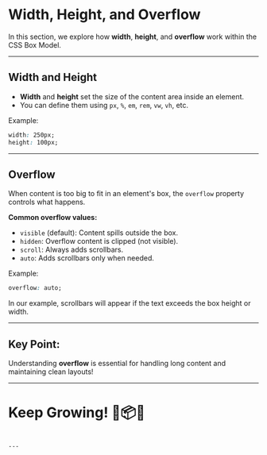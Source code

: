 # Width, Height, and Overflow

In this section, we explore how **width**, **height**, and **overflow** work within the CSS Box Model.

---

## Width and Height

- **Width** and **height** set the size of the content area inside an element.
- You can define them using `px`, `%`, `em`, `rem`, `vw`, `vh`, etc.

Example:
```css
width: 250px;
height: 100px;
```

---

## Overflow

When content is too big to fit in an element's box, the `overflow` property controls what happens.

**Common overflow values:**
- `visible` (default): Content spills outside the box.
- `hidden`: Overflow content is clipped (not visible).
- `scroll`: Always adds scrollbars.
- `auto`: Adds scrollbars only when needed.

Example:
```css
overflow: auto;
```

In our example, scrollbars will appear if the text exceeds the box height or width.

---

## Key Point:

Understanding **overflow** is essential for handling long content and maintaining clean layouts!

---

# Keep Growing! 📏📦✨
```

---